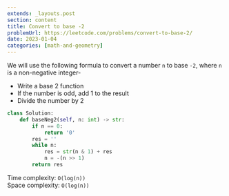 ```yaml
---
extends: _layouts.post
section: content
title: Convert to base -2
problemUrl: https://leetcode.com/problems/convert-to-base-2/
date: 2023-01-04
categories: [math-and-geometry]
---
```


We will use the following formula to convert a number `n` to base `-2`, where `n` is a non-negative integer-
- Write a base 2 function
- If the number is odd, add 1 to the result
- Divide the number by 2

```python
class Solution:
    def baseNeg2(self, n: int) -> str:
        if n == 0:
            return '0'
        res = ''
        while n:
            res = str(n & 1) + res
            n = -(n >> 1)
        return res
```

Time complexity: `O(log(n))` <br/>
Space complexity: `O(log(n))`
